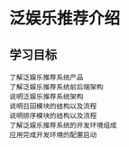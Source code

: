 # 泛娱乐推荐介绍

## 学习目标

```
了解泛娱乐推荐系统产品
了解泛娱乐推荐系统前后端架构
说明泛娱乐推荐系统架构
说明召回模块的结构以及流程
说明排序模块的结构以及流程
了解泛娱乐推荐系统的开发环境组成
应用完成开发环境的配置启动
```

